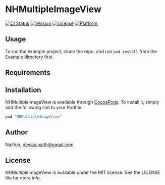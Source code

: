 # NHMultipleImageView

[![CI Status](http://img.shields.io/travis/Naithar/NHMultipleImageView.svg?style=flat)](https://travis-ci.org/Naithar/NHMultipleImageView)
[![Version](https://img.shields.io/cocoapods/v/NHMultipleImageView.svg?style=flat)](http://cocoapods.org/pods/NHMultipleImageView)
[![License](https://img.shields.io/cocoapods/l/NHMultipleImageView.svg?style=flat)](http://cocoapods.org/pods/NHMultipleImageView)
[![Platform](https://img.shields.io/cocoapods/p/NHMultipleImageView.svg?style=flat)](http://cocoapods.org/pods/NHMultipleImageView)

## Usage

To run the example project, clone the repo, and run `pod install` from the Example directory first.

## Requirements

## Installation

NHMultipleImageView is available through [CocoaPods](http://cocoapods.org). To install
it, simply add the following line to your Podfile:

```ruby
pod "NHMultipleImageView"
```

## Author

Naithar, devias.naith@gmail.com

## License

NHMultipleImageView is available under the MIT license. See the LICENSE file for more info.
